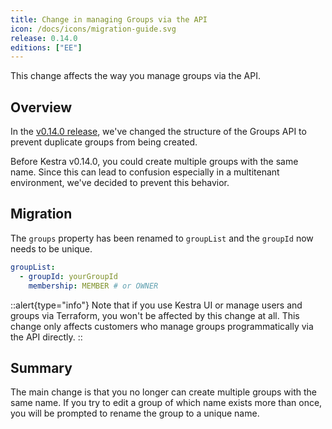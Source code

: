 ```yaml
---
title: Change in managing Groups via the API
icon: /docs/icons/migration-guide.svg
release: 0.14.0
editions: ["EE"]
---
```


This change affects the way you manage groups via the API.

## Overview

In the [v0.14.0 release](../../../blogs/2024-01-22-release-0-14.md), we've changed the structure of the Groups API to prevent duplicate groups from being created.

Before Kestra v0.14.0, you could create multiple groups with the same name. Since this can lead to confusion especially in a multitenant environment, we've decided to prevent this behavior.

## Migration

The `groups` property has been renamed to `groupList` and the `groupId` now needs to be unique.

```yaml
groupList:
  - groupId: yourGroupId
    membership: MEMBER # or OWNER
```

::alert{type="info"}
Note that if you use Kestra UI or manage users and groups via Terraform, you won't be affected by this change at all. This change only affects customers who manage groups programmatically via the API directly.
::

## Summary

The main change is that you no longer can create multiple groups with the same name. If you try to edit a group of which name exists more than once, you will be prompted to rename the group to a unique name.